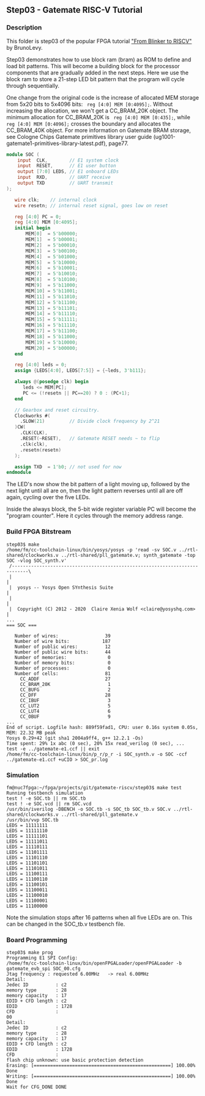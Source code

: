 ## Step03 - Gatemate RISC-V Tutorial

### Description

This folder is step03 of the popular FPGA tutorial ["From Blinker to RISCV"](https://github.com/BrunoLevy/learn-fpga/tree/master/FemtoRV/TUTORIALS/FROM_BLINKER_TO_RISCV) by BrunoLevy.

Step03 demonstrates how to use block ram (bram) as ROM to define and load bit patterns. This will become a building block for the processor components that are gradually added in the next steps. Here we use the block ram to store a 21-step LED bit pattern that the program will cycle through sequentially.

One change from the original code is the increase of allocated MEM storage from 5x20 bits to 5x4096 bits: ``` reg [4:0] MEM [0:4095];```. Without increasing the allocation, we won't get a CC_BRAM_20K object. The minimum allocation for CC_BRAM_20K is ``` reg [4:0] MEM [0:435];```, while ``` reg [4:0] MEM [0:4096];``` crosses the boundary and allocates the CC_BRAM_40K object.  For more information on Gatemate BRAM storage, see Cologne Chips Gatemate primitives library user guide (ug1001-gatemate1-primitives-library-latest.pdf), page77.
```verilog
module SOC (
    input  CLK,        // E1 system clock
    input  RESET,      // E1 user button
    output [7:0] LEDS, // E1 onboard LEDs
    input  RXD,        // UART receive
    output TXD         // UART transmit
);

   wire clk;    // internal clock
   wire resetn; // internal reset signal, goes low on reset

   reg [4:0] PC = 0;
   reg [4:0] MEM [0:4095];
   initial begin
       MEM[0]  = 5'b00000;
       MEM[1]  = 5'b00001;
       MEM[2]  = 5'b00010;
       MEM[3]  = 5'b00100;
       MEM[4]  = 5'b01000;
       MEM[5]  = 5'b10000;
       MEM[6]  = 5'b10001;
       MEM[7]  = 5'b10010;
       MEM[8]  = 5'b10100;
       MEM[9]  = 5'b11000;
       MEM[10] = 5'b11001;
       MEM[11] = 5'b11010;
       MEM[12] = 5'b11100;
       MEM[13] = 5'b11101;
       MEM[14] = 5'b11110;
       MEM[15] = 5'b11111;
       MEM[16] = 5'b11110;
       MEM[17] = 5'b11100;
       MEM[18] = 5'b11000;
       MEM[19] = 5'b10000;
       MEM[20] = 5'b00000;
   end

   reg [4:0] leds = 0;
   assign {LEDS[4:0], LEDS[7:5]} = {~leds, 3'b111};

   always @(posedge clk) begin
      leds <= MEM[PC];
      PC <= (!resetn || PC==20) ? 0 : (PC+1);
   end

   // Gearbox and reset circuitry.
   Clockworks #(
     .SLOW(21)         // Divide clock frequency by 2^21
   )CW(
     .CLK(CLK),
     .RESET(~RESET),   // Gatemate RESET needs ~ to flip
     .clk(clk),
     .resetn(resetn)
   );

   assign TXD  = 1'b0; // not used for now
endmodule
```
The LED's now show the bit pattern of a light moving up, followed by the next light until all are on, then the light pattern reverses until all are off again, cycling over the five LEDs.

Inside the always block, the 5-bit wide register variable PC will become the "program counter". Here it cycles through the memory address range.

### Build FPGA Bitstream
```
step03$ make
/home/fm/cc-toolchain-linux/bin/yosys/yosys -p 'read -sv SOC.v ../rtl-shared/clockworks.v ../rtl-shared/pll_gatemate.v; synth_gatemate -top SOC -vlog SOC_synth.v'
 /----------------------------------------------------------------------------\
 |                                                                            |
 |  yosys -- Yosys Open SYnthesis Suite                                       |
 |                                                                            |
 |  Copyright (C) 2012 - 2020  Claire Xenia Wolf <claire@yosyshq.com>         |
...
=== SOC ===

   Number of wires:                 39
   Number of wire bits:            187
   Number of public wires:          12
   Number of public wire bits:      44
   Number of memories:               0
   Number of memory bits:            0
   Number of processes:              0
   Number of cells:                 81
     CC_ADDF                        27
     CC_BRAM_20K                     1
     CC_BUFG                         2
     CC_DFF                         28
     CC_IBUF                         3
     CC_LUT2                         5
     CC_LUT4                         6
     CC_OBUF                         9
...
End of script. Logfile hash: 889f59fad1, CPU: user 0.16s system 0.05s, MEM: 22.32 MB peak
Yosys 0.29+42 (git sha1 2004a9ff4, g++ 12.2.1 -Os)
Time spent: 29% 1x abc (0 sec), 20% 15x read_verilog (0 sec), ...
test -e ../gatemate-e1.ccf || exit
/home/fm/cc-toolchain-linux/bin/p_r/p_r -i SOC_synth.v -o SOC -ccf ../gatemate-e1.ccf +uCIO > SOC_pr.log
```
### Simulation
```
fm@nuc7fpga:~/fpga/projects/git/gatemate-riscv/step03$ make test
Running testbench simulation
test ! -e SOC.tb || rm SOC.tb
test ! -e SOC.vcd || rm SOC.vcd
/usr/bin/iverilog -DBENCH -o SOC.tb -s SOC_tb SOC_tb.v SOC.v ../rtl-shared/clockworks.v ../rtl-shared/pll_gatemate.v
/usr/bin/vvp SOC.tb
LEDS = 11111111
LEDS = 11111110
LEDS = 11111101
LEDS = 11111011
LEDS = 11110111
LEDS = 11101111
LEDS = 11101110
LEDS = 11101101
LEDS = 11101011
LEDS = 11100111
LEDS = 11100110
LEDS = 11100101
LEDS = 11100011
LEDS = 11100010
LEDS = 11100001
LEDS = 11100000
```
Note the simulation stops after 16 patterns when all five LEDs are on. This can be changed in the SOC_tb.v testbench file.
### Board Programming
```
step03$ make prog
Programming E1 SPI Config:
/home/fm/cc-toolchain-linux/bin/openFPGALoader/openFPGALoader -b gatemate_evb_spi SOC_00.cfg
Jtag frequency : requested 6.00MHz   -> real 6.00MHz  
Detail: 
Jedec ID          : c2
memory type       : 28
memory capacity   : 17
EDID + CFD length : c2
EDID              : 1728
CFD               : 
00
Detail: 
Jedec ID          : c2
memory type       : 28
memory capacity   : 17
EDID + CFD length : c2
EDID              : 1728
CFD               : 
flash chip unknown: use basic protection detection
Erasing: [==================================================] 100.00%
Done
Writing: [==================================================] 100.00%
Done
Wait for CFG_DONE DONE
```
